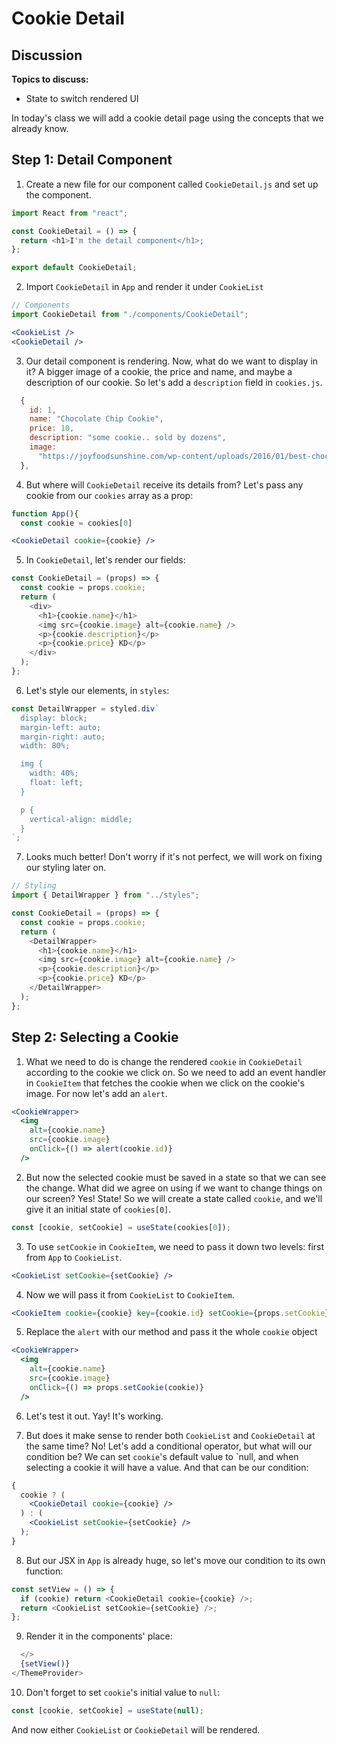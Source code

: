 # Cookie Detail

## Discussion

**Topics to discuss:**

- State to switch rendered UI

In today's class we will add a cookie detail page using the concepts that we already know.

## Step 1: Detail Component

1. Create a new file for our component called `CookieDetail.js` and set up the component.

```javascript
import React from "react";

const CookieDetail = () => {
  return <h1>I'm the detail component</h1>;
};

export default CookieDetail;
```

2. Import `CookieDetail` in `App` and render it under `CookieList`

```javascript
// Components
import CookieDetail from "./components/CookieDetail";
```

```jsx
<CookieList />
<CookieDetail />

```

3. Our detail component is rendering. Now, what do we want to display in it? A bigger image of a cookie, the price and name, and maybe a description of our cookie. So let's add a `description` field in `cookies.js`.

```javascript
  {
    id: 1,
    name: "Chocolate Chip Cookie",
    price: 10,
    description: "some cookie.. sold by dozens",
    image:
      "https://joyfoodsunshine.com/wp-content/uploads/2016/01/best-chocolate-chip-cookies-recipe-ever-no-chilling-1.jpg"
  },
```

4. But where will `CookieDetail` receive its details from? Let's pass any cookie from our `cookies` array as a prop:

```javascript
function App(){
  const cookie = cookies[0]
```

```jsx
<CookieDetail cookie={cookie} />
```

5. In `CookieDetail`, let's render our fields:

```javascript
const CookieDetail = (props) => {
  const cookie = props.cookie;
  return (
    <div>
      <h1>{cookie.name}</h1>
      <img src={cookie.image} alt={cookie.name} />
      <p>{cookie.description}</p>
      <p>{cookie.price} KD</p>
    </div>
  );
};
```

6. Let's style our elements, in `styles`:

```javascript
const DetailWrapper = styled.div`
  display: block;
  margin-left: auto;
  margin-right: auto;
  width: 80%;

  img {
    width: 40%;
    float: left;
  }

  p {
    vertical-align: middle;
  }
`;
```

7. Looks much better! Don't worry if it's not perfect, we will work on fixing our styling later on.

```javascript
// Styling
import { DetailWrapper } from "../styles";

const CookieDetail = (props) => {
  const cookie = props.cookie;
  return (
    <DetailWrapper>
      <h1>{cookie.name}</h1>
      <img src={cookie.image} alt={cookie.name} />
      <p>{cookie.description}</p>
      <p>{cookie.price} KD</p>
    </DetailWrapper>
  );
};
```

## Step 2: Selecting a Cookie

1. What we need to do is change the rendered `cookie` in `CookieDetail` according to the cookie we click on. So we need to add an event handler in `CookieItem` that fetches the cookie when we click on the cookie's image. For now let's add an `alert`.

```jsx
<CookieWrapper>
  <img
    alt={cookie.name}
    src={cookie.image}
    onClick={() => alert(cookie.id)}
  />
```

2. But now the selected cookie must be saved in a state so that we can see the change. What did we agree on using if we want to change things on our screen? Yes! State! So we will create a state called `cookie`, and we'll give it an initial state of `cookies[0]`.

```javascript
const [cookie, setCookie] = useState(cookies[0]);
```

3. To use `setCookie` in `CookieItem`, we need to pass it down two levels: first from `App` to `CookieList`.

```jsx
<CookieList setCookie={setCookie} />
```

4. Now we will pass it from `CookieList` to `CookieItem`.

```jsx
<CookieItem cookie={cookie} key={cookie.id} setCookie={props.setCookie} />
```

5. Replace the `alert` with our method and pass it the whole `cookie` object

```jsx
<CookieWrapper>
  <img
    alt={cookie.name}
    src={cookie.image}
    onClick={() => props.setCookie(cookie)}
  />
```

6. Let's test it out. Yay! It's working.

7. But does it make sense to render both `CookieList` and `CookieDetail` at the same time? No! Let's add a conditional operator, but what will our condition be? We can set `cookie`'s default value to `null, and when selecting a cookie it will have a value. And that can be our condition:

```jsx
{
  cookie ? (
    <CookieDetail cookie={cookie} />
  ) : (
    <CookieList setCookie={setCookie} />
  );
}
```

8. But our JSX in `App` is already huge, so let's move our condition to its own function:

```javascript
const setView = () => {
  if (cookie) return <CookieDetail cookie={cookie} />;
  return <CookieList setCookie={setCookie} />;
};
```

9. Render it in the components' place:

```jsx
  </>
  {setView()}
</ThemeProvider>
```

10. Don't forget to set `cookie`'s initial value to `null`:

```javascript
const [cookie, setCookie] = useState(null);
```

And now either `CookieList` or `CookieDetail` will be rendered.
